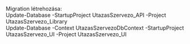 Migration létrehozása:<br/>
  Update-Database -StartupProject UtazasSzervezo_API -Project UtazasSzervezo_Library <br/>
  Update-Database -Context UtazasSzervezoDbContext -StartupProject UtazasSzervezo_UI -Project UtazasSzervezo_UI
